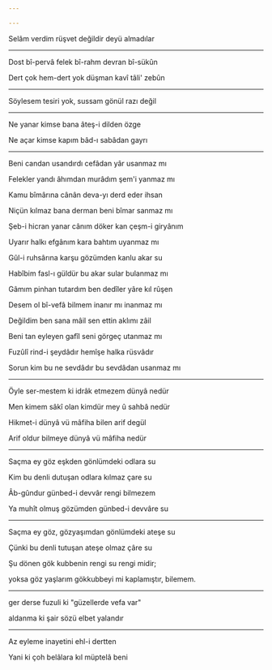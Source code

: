 ```yaml
---

---
```


Selâm verdim rüşvet değildir deyü almadılar

---
  
Dost bî-pervâ felek bî-rahm devran bî-sükûn  

Dert çok hem-dert yok düşman kavî tâli' zebûn

---

Söylesem tesiri yok, sussam gönül razı değil

---

Ne yanar kimse bana âteş-i dilden özge

Ne açar kimse kapım bâd-ı sabâdan gayrı

---

Beni candan usandırdı cefâdan yâr usanmaz mı  

Felekler yandı âhımdan murâdım şem'i yanmaz mı

Kamu bîmârına cânân deva-yı derd eder ihsan  

Niçün kılmaz bana derman beni bîmar sanmaz mı

Şeb-i hicran yanar cânım döker kan çeşm-i giryânım  

Uyarır halkı efgânım kara bahtım uyanmaz mı

Gûl-i ruhsârına karşu gözümden kanlu akar su  

Habîbim fasl-ı güldür bu akar sular bulanmaz mı

Gâmım pinhan tutardım ben dedîler yâre kıl rûşen  

Desem ol bî-vefâ bilmem inanır mı inanmaz mı

Değildim ben sana mâil sen ettin aklımı zâil  

Beni tan eyleyen gafîl seni görgeç utanmaz mı

Fuzûlî rind-i şeydâdır hemîşe halka rüsvâdır  

Sorun kim bu ne sevdâdır bu sevdâdan usanmaz mı

---

Öyle ser-mestem ki idrâk etmezem dünyâ nedür  

Men kimem sâkî olan kimdür mey û sahbâ nedür

Hikmet-i dünyâ vü mâfiha bilen arif degül  

Arif oldur bilmeye dünyâ vü mâfiha nedür

---

Saçma ey göz eşkden gönlümdeki odlara su  

Kim bu denli dutuşan odlara kılmaz çare su

Âb-gûndur günbed-i devvâr rengi bilmezem  

Ya muhît olmuş gözümden günbed-i devvâre su

---

Saçma ey göz, gözyaşımdan gönlümdeki ateşe su  

Çünki bu denli tutuşan ateşe olmaz çâre su

Şu dönen gök kubbenin rengi su rengi midir; 

yoksa göz yaşlarım gökkubbeyi mi kaplamıştır, bilemem.

---

ger derse fuzuli ki "güzellerde vefa var"  

aldanma ki şair sözü elbet yalandır

---

Az eyleme inayetini ehl-i dertten

Yani ki çoh belâlara kıl müptelâ beni

